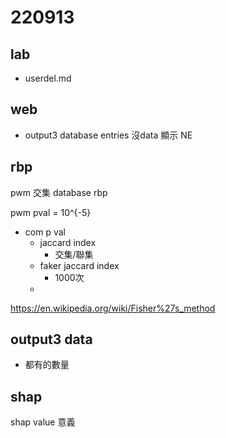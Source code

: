 # 220913

## lab

- userdel.md

## web

- output3
    database entries
    沒data 顯示 NE

## rbp

pwm 交集 database rbp

pwm
pval = 10^{-5}

- com p val
  - jaccard index
    - 交集/聯集
  - faker jaccard index
    - 1000次
  - 

https://en.wikipedia.org/wiki/Fisher%27s_method

## output3 data

- 都有的數量

## shap

shap value 意義